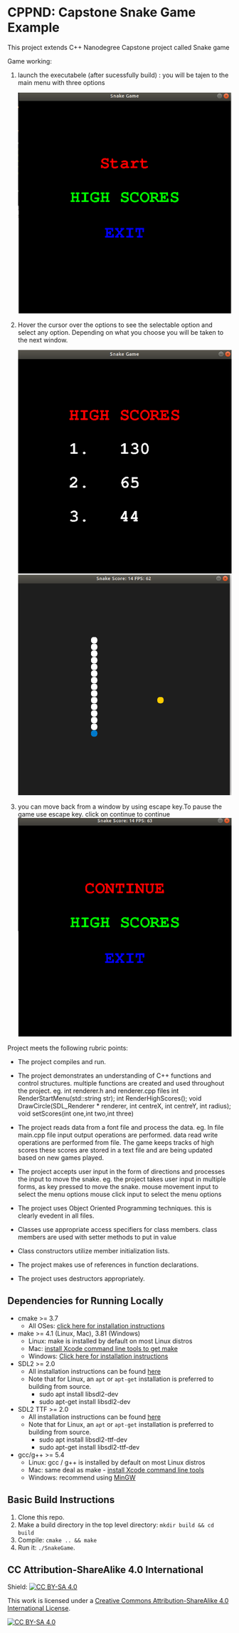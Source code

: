 # CPPND: Capstone Snake Game Example

This project extends C++ Nanodegree Capstone project called Snake game

Game working:
1. launch the executabele (after sucessfully build) : you will be tajen to the main menu with three options 
 
 	<img src="main_menu.png"/>
2. Hover the cursor over the options to see the selectable option and select any option. Depending on what you choose you will be taken to the next window.

	<img src="scores_window.png"/>

	<img src="game_window.png"/>
3. you can move back from a window by using escape key.To pause the game use escape key. click on continue to continue
	<img src="in_between_game.png"/>



Project meets the following rubric points:
* The project compiles and run.
* The project demonstrates an understanding of C++ functions and control structures.
	  multiple functions are created and used throughout the project.
		eg.  int renderer.h and renderer.cpp files
		     int RenderStartMenu(std::string str);
  		     int RenderHighScores();
		     void DrawCircle(SDL_Renderer * renderer, int centreX, int centreY, int radius);
		     void setScores(int one,int two,int three)
		     
* The project reads data from a font file and process the data.
	  eg. In file main.cpp file input output operations are performed.
        data read write operations are performed from file. The game keeps tracks of high scores 
	      these scores are stored in a text file and are being updated based on new games played.

* The project accepts user input in the form of directions and processes the input to move the snake.
    eg. the project takes  user input in multiple forms, as key pressed to move the snake.
        mouse movement input to select the menu options
        mouse click input to select the menu options

* The project uses Object Oriented Programming techniques.
        this is clearly evedent in all files.

* Classes use appropriate access specifiers for class members.
        class members are used with setter methods to put in value

* Class constructors utilize member initialization lists.


* The project makes use of references in function declarations.

* The project uses destructors appropriately.

## Dependencies for Running Locally
* cmake >= 3.7
  * All OSes: [click here for installation instructions](https://cmake.org/install/)
* make >= 4.1 (Linux, Mac), 3.81 (Windows)
  * Linux: make is installed by default on most Linux distros
  * Mac: [install Xcode command line tools to get make](https://developer.apple.com/xcode/features/)
  * Windows: [Click here for installation instructions](http://gnuwin32.sourceforge.net/packages/make.htm)
* SDL2 >= 2.0
  * All installation instructions can be found [here](https://wiki.libsdl.org/Installation)
  * Note that for Linux, an `apt` or `apt-get` installation is preferred to building from source.
    * sudo apt install libsdl2-dev
    * sudo apt-get install libsdl2-dev
* SDL2 TTF >= 2.0
  * All installation instructions can be found [here](https://www.libsdl.org/projects/SDL_ttf/docs/SDL_ttf.html)
  * Note that for Linux, an `apt` or `apt-get` installation is preferred to building from source.
    * sudo apt install libsdl2-ttf-dev
    * sudo apt-get install libsdl2-ttf-dev
* gcc/g++ >= 5.4
  * Linux: gcc / g++ is installed by default on most Linux distros
  * Mac: same deal as make - [install Xcode command line tools](https://developer.apple.com/xcode/features/)
  * Windows: recommend using [MinGW](http://www.mingw.org/)

## Basic Build Instructions

1. Clone this repo.
2. Make a build directory in the top level directory: `mkdir build && cd build`
3. Compile: `cmake .. && make`
4. Run it: `./SnakeGame`.


## CC Attribution-ShareAlike 4.0 International


Shield: [![CC BY-SA 4.0][cc-by-sa-shield]][cc-by-sa]

This work is licensed under a
[Creative Commons Attribution-ShareAlike 4.0 International License][cc-by-sa].

[![CC BY-SA 4.0][cc-by-sa-image]][cc-by-sa]

[cc-by-sa]: http://creativecommons.org/licenses/by-sa/4.0/
[cc-by-sa-image]: https://licensebuttons.net/l/by-sa/4.0/88x31.png
[cc-by-sa-shield]: https://img.shields.io/badge/License-CC%20BY--SA%204.0-lightgrey.svg
